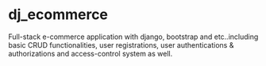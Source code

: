 # dj_ecommerce

Full-stack e-commerce application with django, bootstrap and etc..including basic CRUD functionalities, user registrations, user authentications &amp; authorizations and access-control system as well.
